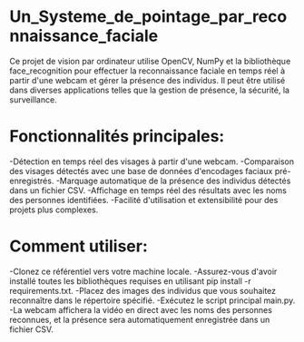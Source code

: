 # Un_Systeme_de_pointage_par_reconnaissance_faciale

Ce projet de vision par ordinateur utilise OpenCV, NumPy et la bibliothèque face_recognition pour effectuer la reconnaissance faciale en temps réel à partir d'une webcam et gérer la présence des individus. Il peut être utilisé dans diverses applications telles que la gestion de présence, la sécurité, la surveillance.

# Fonctionnalités principales:

-Détection en temps réel des visages à partir d'une webcam.
-Comparaison des visages détectés avec une base de données d'encodages faciaux pré-enregistrés.
-Marquage automatique de la présence des individus détectés dans un fichier CSV.
-Affichage en temps réel des résultats avec les noms des personnes identifiées.
-Facilité d'utilisation et extensibilité pour des projets plus complexes.

# Comment utiliser:

-Clonez ce référentiel vers votre machine locale.
-Assurez-vous d'avoir installé toutes les bibliothèques requises en utilisant pip install -r requirements.txt.
-Placez des images des individus que vous souhaitez reconnaître dans le répertoire spécifié.
-Exécutez le script principal main.py.
-La webcam affichera la vidéo en direct avec les noms des personnes reconnues, et la présence sera automatiquement enregistrée dans un fichier CSV.

